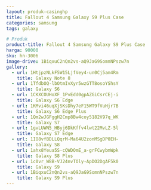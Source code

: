 ```yaml
---
layout: produk-casinghp
title: Fallout 4 Samsung Galaxy S9 Plus Case
categories: samsung
tags: galaxy

# Produk
product-title: Fallout 4 Samsung Galaxy S9 Plus Case
harga: 90000
sku: hn-3006
image-drive: 1BiqxuC2nQn2vs-aQ9JaG9SomnNPszw7n
gallery:
  - url: 1HtjpzNLkF5W15LjfVey4-un0Cj5am4Rm
    title: Galaxy Note 8
  - url: 1TfdbOQ-lbOtmIvXyr5wzGTT8osoYShsY
    title: Galaxy S6
  - url: 1CKXCOUHoXF_1PvEdd0gpAZGiCsrCEj-i
    title: Galaxy S6 Edge
  - url: 1KMvi46uqXjSKsDhy7eF15WT9fVuHjr7B
    title: Galaxy S6 Edge Plus
  - url: 1Qm2wJGFggH2Cmp8Bw4coy5182V97q_WK
    title: Galaxy S7
  - url: 1gvLUWN5_HByj6DkKffv4lwt22MvLZ-5l
    title: Galaxy S7 Edge
  - url: 1IO8vfBDLLQqrM-Ma64U2zonMSgDP0EH-
    title: Galaxy S8
  - url: 1ahx8Yeua5S-cQWDOmE_a-grFCwybmWpk
    title: Galaxy S8 Plus
  - url: 1c0vr_W8B-VJ24nvTOly-ApDO2DgAF5k0
    title: Galaxy S9
  - url: 1BiqxuC2nQn2vs-aQ9JaG9SomnNPszw7n
    title: Galaxy S9 Plus
---
```

